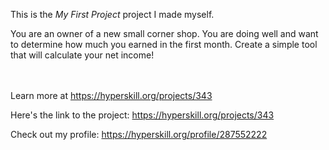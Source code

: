 This is the *My First Project* project I made myself.


<p>You are an owner of a new small corner shop. You are doing well and want to determine how much you earned in the first month. Create a simple tool that will calculate your net income!</p><br/><br/>Learn more at <a href="https://hyperskill.org/projects/343?utm_source=ide&utm_medium=ide&utm_campaign=ide&utm_content=project-card">https://hyperskill.org/projects/343</a>

Here's the link to the project: https://hyperskill.org/projects/343

Check out my profile: https://hyperskill.org/profile/287552222